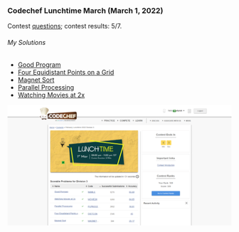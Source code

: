 ### Codechef Lunchtime March (March 1, 2022)
Contest [questions](https://www.codechef.com/LTIME105C?order=desc&sortBy=successful_submissions); 
contest results: 5/7.

###### My Solutions
* [Good Program](https://github.com/ez2rok/coding-contests/blob/main/week7/contests/codechef_lunchtime_march/good_program.py)
* [Four Equidistant Points on a Grid](https://github.com/ez2rok/coding-contests/blob/main/week7/contests/codechef_lunchtime_march/four_equidistant_points_on_a_grid.py)
* [Magnet Sort](https://github.com/ez2rok/coding-contests/blob/main/week7/contests/codechef_lunchtime_march/magnet_sort.py)
* [Parallel Processing](https://github.com/ez2rok/coding-contests/blob/main/week7/contests/codechef_lunchtime_march/parallel_processing.py)
* [Watching Movies at 2x](https://github.com/ez2rok/coding-contests/blob/main/week7/contests/codechef_lunchtime_march/watching_movies_at_2x.py)

<img src="codechef_lunchtime_march.png" alt="Screenshot of my contest results." width="800"/>

